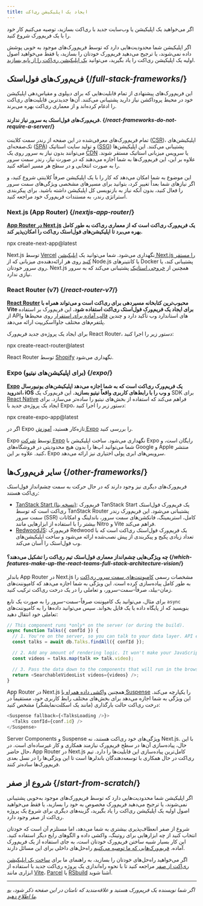 ```yaml
---
title: ایجاد یک اپلیکیشن ری‌اکت
---
```


<Intro>

اگر می‌خواهید یک اپلیکیشن یا وب‌سایت جدید با ری‌اکت بسازید، توصیه می‌کنیم کار خود را با یک فریم‌ورک شروع کنید.

</Intro>

اگر اپلیکیشن شما محدودیت‌هایی دارد که توسط فریم‌ورک‌های موجود به خوبی پوشش داده نمی‌شوند، یا ترجیح می‌دهید فریم‌ورک خودتان را بسازید، یا فقط می‌خواهید اصول اولیه یک اپلیکیشن ری‌اکت را یاد بگیرید، می‌توانید [یک اپلیکیشن ری‌اکت را از پایه بسازید](/learn/build-a-react-app-from-scratch).

## فریم‌ورک‌های فول‌استک {/*full-stack-frameworks*/}

این فریم‌ورک‌های پیشنهادی از تمام قابلیت‌هایی که برای دیپلوی و مقیاس‌دهی اپلیکیشن خود در محیط پروداکشن نیاز دارید پشتیبانی می‌کنند. آن‌ها جدیدترین قابلیت‌های ری‌اکت را ادغام کرده‌اند و از معماری ری‌اکت بهره می‌برند.

<Note>

#### فریم‌ورک‌های فول‌استک به سرور نیاز ندارند. {/*react-frameworks-do-not-require-a-server*/}

تمام فریم‌ورک‌های معرفی‌شده در این صفحه از رندر سمت کلاینت ([CSR](https://developer.mozilla.org/en-US/docs/Glossary/CSR))، اپلیکیشن‌های تک‌صفحه‌ای ([SPA](https://developer.mozilla.org/en-US/docs/Glossary/SPA)) و تولید سایت استاتیک ([SSG](https://developer.mozilla.org/en-US/docs/Glossary/SSG)) پشتیبانی می‌کنند. این اپلیکیشن‌ها می‌توانند بدون نیاز به سرور روی یک [CDN](https://developer.mozilla.org/en-US/docs/Glossary/CDN) یا سرویس میزبانی استاتیک مستقر شوند. علاوه بر این، این فریم‌ورک‌ها به شما اجازه می‌دهند که در صورت نیاز، رندر سمت سرور را به صورت انتخابی و در سطح هر مسیر اضافه کنید.

این موضوع به شما امکان می‌دهد که کار را با یک اپلیکیشن صرفاً کلاینتی شروع کنید، و اگر نیازهای شما بعداً تغییر کرد، بتوانید برای مسیرهای مشخصی ویژگی‌های سمت سرور را فعال کنید، بدون آنکه نیاز به بازنویسی کل اپلیکیشن داشته باشید. برای پیکربندی استراتژی رندر، به مستندات فریم‌ورک خود مراجعه کنید.

</Note>

### Next.js (App Router) {/*nextjs-app-router*/}

**[App Router در Next.js](https://nextjs.org/docs) یک فریم‌ورک ری‌اکت است که از معماری ری‌اکت به طور کامل بهره می‌برد تا اپلیکیشن‌های فول‌استک ری‌اکت را امکان‌پذیر کند.**


<TerminalBlock>
npx create-next-app@latest
</TerminalBlock>

Next.js توسط [Vercel](https://vercel.com/) نگهداری می‌شود. شما می‌توانید یک [اپلیکیشن Next.js را مستقر کنید](https://nextjs.org/docs/app/building-your-application/deploying) روی هر ارائه‌دهنده‌ی میزبانی که از Node.js یا کانتینرهای Docker پشتیبانی کند، یا روی سرور خودتان. Next.js همچنین از [خروجی استاتیک](https://nextjs.org/docs/app/building-your-application/deploying/static-exports) پشتیبانی می‌کند که به سرور نیازی ندارد.

### React Router (v7) {/*react-router-v7*/}

**[React Router](https://reactrouter.com/start/framework/installation) محبوب‌ترین کتابخانه مسیردهی برای ری‌اکت است و می‌تواند همراه با Vite برای ایجاد یک فریم‌ورک فول‌استک ری‌اکت استفاده شود.** این فریم‌ورک بر استفاده از APIهای استاندارد وب تأکید دارد و چندین [قالب آماده برای استقرار](https://github.com/remix-run/react-router-templates) روی محیط‌ها و پلتفرم‌های مختلف جاوااسکریپت ارائه می‌دهد.

برای ایجاد یک پروژه‌ی جدید فریم‌ورک React Router، دستور زیر را اجرا کنید:

<TerminalBlock>
npx create-react-router@latest
</TerminalBlock>

React Router توسط [Shopify](https://www.shopify.com) نگهداری می‌شود.

### Expo (برای اپلیکیشن‌های نیتیو) {/*expo*/}

**[Expo](https://expo.dev/) یک فریم‌ورک ری‌اکت است که به شما اجازه می‌دهد اپلیکیشن‌های یونیورسال اندروید، iOS و وب را با رابط‌های کاربری واقعاً نیتیو بسازید.** این فریم‌ورک یک SDK برای [React Native](https://reactnative.dev/) فراهم می‌کند که استفاده از بخش‌های نیتیو را ساده‌تر می‌سازد. برای ایجاد یک پروژه‌ی جدید با Expo، دستور زیر را اجرا کنید:

<TerminalBlock>
npx create-expo-app@latest
</TerminalBlock>

اگر در Expo تازه‌کار هستید، [آموزش Expo](https://docs.expo.dev/tutorial/introduction/) را بررسی کنید.

Expo توسط [شرکت Expo](https://expo.dev/about) نگهداری می‌شود. ساخت اپلیکیشن با Expo رایگان است، و شما می‌توانید اپ‌ها را بدون هیچ محدودیتی در فروشگاه‌های Google و Apple منتشر کنید. علاوه بر این، Expo سرویس‌های ابری پولی اختیاری نیز ارائه می‌دهد.


## سایر فریم‌ورک‌ها {/*other-frameworks*/}

فریم‌ورک‌های دیگری نیز وجود دارند که در حال حرکت به سمت چشم‌انداز فول‌استک ری‌اکت هستند:

- [TanStack Start (نسخه بتا)](https://tanstack.com/): فریم‌ورک TanStack Start یک فریم‌ورک فول‌استک ری‌اکت است که توسط TanStack Router پشتیبانی می‌شود. این فریم‌ورک رندر سمت سرور (SSR) کامل، استریمینگ، فانکشن‌های سمت سرور، باندلینگ و امکانات بیشتر را با استفاده از ابزارهایی مانند Nitro و Vite فراهم می‌کند.
- [RedwoodJS](https://redwoodjs.com/): فریم‌ورک Redwood یک فریم‌ورک فول‌استک ری‌اکت است که با تعداد زیادی پکیج و پیکربندی از پیش نصب‌شده ارائه می‌شود و ساخت اپلیکیشن‌های وب فول‌استک را آسان می‌کند.

<DeepDive>

#### چه ویژگی‌هایی چشم‌انداز معماری فول‌استک تیم ری‌اکت را تشکیل می‌دهند؟ {/*which-features-make-up-the-react-teams-full-stack-architecture-vision*/}

باندلر App Router در Next.js مشخصات رسمی [کامپوننت‌های سمت سرور ری‌اکت](https://github.com/reactjs/rfcs/blob/main/text/0188-server-components.md) را به طور کامل پیاده‌سازی کرده است. این ویژگی به شما اجازه می‌دهد که کامپوننت‌های زمان-بیلد، صرفاً-سمت-سرور، و تعاملی را در یک درخت ری‌اکت ترکیب کنید.

برای مثال، می‌توانید یک کامپوننت صرفاً-سمت-سرور را به صورت یک تابع `async` بنویسید که از پایگاه داده یا یک فایل بخواند. سپس می‌توانید داده‌ها را به کامپوننت‌های تعاملی خود انتقال دهید:

```js
// This component runs *only* on the server (or during the build).
async function Talks({ confId }) {
  // 1. You're on the server, so you can talk to your data layer. API endpoint not required.
  const talks = await db.Talks.findAll({ confId });

  // 2. Add any amount of rendering logic. It won't make your JavaScript bundle larger.
  const videos = talks.map(talk => talk.video);

  // 3. Pass the data down to the components that will run in the browser.
  return <SearchableVideoList videos={videos} />;
}
```

App Router در Next.js همچنین [واکشی داده همراه با Suspense](/blog/2022/03/29/react-v18#suspense-in-data-frameworks) را یکپارچه می‌کند. این ویژگی به شما اجازه می‌دهد برای بخش‌های مختلف رابط کاربری خود، مستقیماً در درخت ری‌اکت حالت بارگذاری (مانند یک اسکلت‌نمایشگر) مشخص کنید:

```js
<Suspense fallback={<TalksLoading />}>
  <Talks confId={conf.id} />
</Suspense>
```

Server Components و Suspense ویژگی‌های خود ری‌اکت هستند، نه Next.js. با این حال، پیاده‌سازی آن‌ها در سطح فریم‌ورک نیازمند همکاری و کار غیرساده‌ای است. در حال حاضر، App Router در Next.js کامل‌ترین پیاده‌سازی این قابلیت‌ها را دارد. تیم ری‌اکت در حال همکاری با توسعه‌دهندگان باندلرها است تا این ویژگی‌ها را در نسل بعدی فریم‌ورک‌ها ساده‌تر کنند.

</DeepDive>

## شروع از صفر {/*start-from-scratch*/}

اگر اپلیکیشن شما محدودیت‌هایی دارد که توسط فریم‌ورک‌های موجود به‌خوبی پشتیبانی نمی‌شوند، یا ترجیح می‌دهید فریم‌ورک مخصوص به خود را بسازید، یا فقط می‌خواهید اصول اولیه یک اپلیکیشن ری‌اکت را یاد بگیرید، گزینه‌های دیگری برای شروع یک پروژه ری‌اکت از صفر وجود دارد.

شروع از صفر انعطاف‌پذیری بیشتری به شما می‌دهد، اما مستلزم آن است که خودتان انتخاب کنید از چه ابزارهایی برای روتینگ، واکشی داده و الگوهای رایج دیگر استفاده کنید. این کار بسیار شبیه ساختن فریم‌ورک خودتان است، به جای استفاده از یک فریم‌ورک آماده. [فریم‌ورک‌هایی که ما توصیه می‌کنیم](#full-stack-frameworks) راه‌حل‌های داخلی برای این مسائل دارند.   

اگر می‌خواهید راه‌حل‌های خودتان را بسازید، به راهنمای ما برای [ساخت یک اپلیکیشن ری‌اکت از صفر](/learn/build-a-react-app-from-scratch) مراجعه کنید تا با نحوه راه‌اندازی یک پروژه ری‌اکت جدید با استفاده از ابزاری مانند [Vite](https://vite.dev/)، [Parcel](https://parceljs.org/) یا [RSbuild](https://rsbuild.dev/) آشنا شوید.

-----

_اگر شما نویسنده یک فریم‌ورک هستید و علاقه‌مندید که نامتان در این صفحه ذکر شود، [به ما اطلاع دهید](https://github.com/reactjs/react.dev/issues/new?assignees=&labels=type%3A+framework&projects=&template=3-framework.yml&title=%5BFramework%5D%3A+)._
